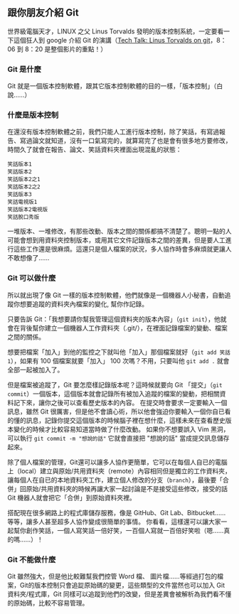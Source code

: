 ## 跟你朋友介紹 Git
世界級電腦天才，LINUX 之父 Linus Torvalds 發明的版本控制系統，一定要看一下這個狂人到 google 介紹 Git 的演講（[Tech Talk: Linus Torvalds on git](https://youtu.be/4XpnKHJAok8?t=486)，8：06 到 8：20 是整個影片的重點！）

### Git 是什麼
Git 就是一個版本控制軟體，跟其它版本控制軟體的目的一樣，「版本控制」（白說……）

### 什麼是版本控制
在還沒有版本控制軟體之前，我們只能人工進行版本控制，除了笑話，有寫過報告、寫過論文就知道，沒有一口氣寫完的，就算寫完了也是會有很多地方要修改，時間久了就會在報告、論文、笑話資料夾裡面出現混亂的狀態：
```
笑話版本1
笑話版本2
笑話版本2之1
笑話版本2之2
笑話版本3
笑話電視版1
笑話版本2電視版
笑話脫口秀版
```
一堆版本、一堆修改，有那些改動、版本之間的關係都搞不清楚了。聰明一點的人可能會想到用資料夾控制版本，或用其它文件記錄版本之間的差異，但是要人工進行這些工作還是很麻煩。這還只是個人檔案的狀況，多人協作時會多麻煩就更讓人不敢想像了……

### Git 可以做什麼
所以就出現了像 Git 一樣的版本控制軟體，他們就像是一個機器人小秘書，自動追蹤你想要追蹤的資料夾內檔案的變化, 幫你作記錄。

只要告訴 Git：「我想要請你幫我管理這個資料夾的版本內容」（`git init`），他就會在背後幫你建立一個機器人工作資料夾（.git/），在裡面記錄檔案的變動、檔案之間的關係。

想要把檔案「加入」到他的監控之下就叫他「加入」那個檔案就好（`git add 笑話1`），如果有 100 個檔案就要「加入」 100 次嗎？不用，只要叫他 `git add .` 就會全部一起被加入了。

但是檔案被追蹤了，Git 要怎麼樣記錄版本呢？這時候就要向 Git 「提交」（`git commit`）一個版本，這個版本就會記錄所有被加入追蹤的檔案的變動，把相關資料記下來，讓你之後可以查看歷史版本的內容。
在提交時會要求一定要輸入一個訊息，雖然 Git 很厲害，但是他不會讀心術，所以他會強迫你要輸入一個你自已看的懂的訊息，記錄你提交這個版本的時候腦子裡在想什麼，這樣未來在查看歷史版本變化的時候才比較容易知道當時做了什麼改動。
如果你不想要誤入 Vim 黑洞，可以執行 `git commit -m "想說的話"` 它就會直接把 "想說的話" 當成提交訊息儲存起來。

除了個人檔案的管理，Git還可以讓多人協作更簡單，它可以在每個人自已的電腦上（local）建立與原始/共用資料夾（remote）內容相同但是獨立的工作資料夾，讓每個人在自已的本地資料夾工作，建立個人修改的分支（`branch`），最後要「合併」回原始/共用資料夾的時候再讓大家一起討論是不是接受這些修改，接受的話 Git 機器人就會把它「合併」到原始資料夾裡。

搭配現在很多網路上的程式庫儲存服務，像是 GitHub、Git Lab、Bitbucket……等等，讓多人甚至超多人協作變成很簡單的事情。
你看看，這樣還可以讓大家一起幫你創作笑話，一個人寫笑話一倍好笑，一百個人寫就一百倍好笑啦（嗯……真的嗎……）！

### Git 不能做什麼
Git 雖然強大，但是他比較難幫我們控管 Word 檔、 圖片檔……等經過打包的檔案，Git的版本控制只會追踨原始碼的變更，這些類型的文件當然也可以加入 Git 資料夾/程式庫，Git 同樣可以追蹤到他們的改變，但是差異會被解析為我們看不懂的原始碼，比較不容易管理。  
